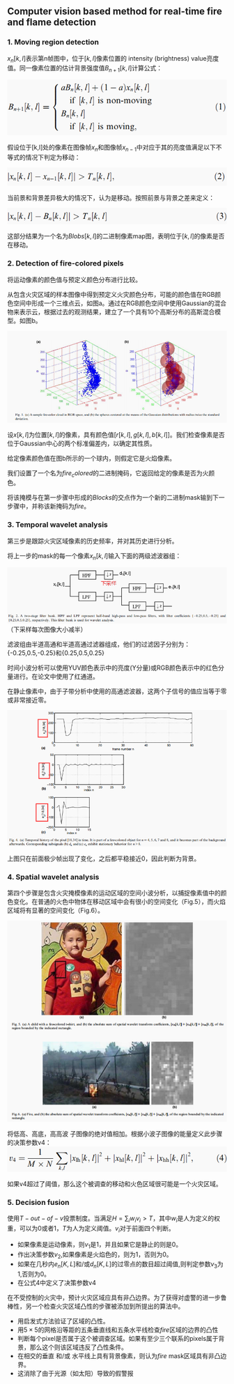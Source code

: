 ## **Computer vision based method for real-time fire and flame detection**

### **1. Moving region detection**
$x_n[k,l]$表示第n帧图中，位于$[k,l]$像素位置的 intensity (brightness) value亮度值。同一像素位置的估计背景强度值$B_{n+1}[k,l]$计算公式：

![](img/2005/i1.png)

假设位于[k,l]处的像素在图像帧$x_n$和图像帧$x_{n-1}$中对应于其的亮度值满足以下不等式的情况下判定为移动：

![](img/2005/i2.png)

当前景和背景差异极大的情况下，认为是移动。按照前景与背景之差来定义：

![](img/2005/i3.png)

这部分结果为一个名为$Blobs[k,l]$的二进制像素map图，表明位于$[k,l]$的像素是否在移动。

### **2. Detection of fire-colored pixels**
将运动像素的颜色值与预定义颜色分布进行比较。

从包含火灾区域的样本图像中得到预定义火灾颜色分布，可能的颜色值在RGB颜色空间中形成一个三维点云，如图a。通过在RGB颜色空间中使用Gaussian的混合物来表示云，根据过去的观测结果，建立了一个具有10个高斯分布的高斯混合模型。如图b。

![](img/2005/i4.png)

设$x[k,l]$为位置$[k,l]$的像素，具有颜色值$[r[k,l],g[k,l],b[k,l]]$。我们检查像素是否位于Gaussian中心的两个标准偏差内，以确定其性质。

给定像素颜色值在图b所示的一个球内，则假定它是火焰像素。

我们设置了一个名为$fire_colored$的二进制掩码，它返回给定的像素是否为火颜色。

将该掩模与在第一步骤中形成的$Blocks$的交点作为一个新的二进制mask输到下一步骤中，并称该新掩码为$fire$。

### **3. Temporal wavelet analysis**

第三步是跟踪火灾区域像素的历史频率，并对其历史进行分析。

将上一步的mask的每一个像素$x_n[k,l]$输入下面的两级滤波器组：

![](img/2005/i5.png)
（下采样每次图像大小减半）

滤波组由半道高通和半道高通过滤器组成，他们的过滤因子分别为：
{-0.25,0.5,-0.25}和{0.25,0.5,0.25}

时间小波分析可以使用YUV颜色表示中的亮度(Y分量)或RGB颜色表示中的红色分量进行。在论文中使用了红通道。

在静止像素中，由于子带分析中使用的高通滤波器，这两个子信号的值应当等于零或非常接近零。

![](img/2005/i6.png)

上图只在前面极少帧出现了变化，之后都平稳接近0，因此判断为背景。


### **4. Spatial wavelet analysis**
第四个步骤是包含火灾掩模像素的运动区域的空间小波分析，以捕捉像素值中的颜色变化。在普通的火色中物体在移动区域中会有很小的空间变化（Fig.5），而火焰区域将有显著的空间变化（Fig.6）。

![](img/2005/i7.png)

将低高、高底，高高波 子图像的绝对值相加。根据小波子图像的能量定义此步骤的决策参数v4：
![](img/2005/i8.png)

如果v4超过了阈值，那么这个被调查的移动和火色区域很可能是一个火灾区域。

### **5. Decision fusion**

使用$T-out-of-v$投票制度。当满足$H = \sum_i w_iv_i > T$，其中$w_i$是人为定义的权重，可以为0或者1，$T$为人为定义阈值。$v_i$对于前面四个判断。
- 如果像素是运动像素，则$v_1$是1，并且如果它是静止的则是0。
- 作出决策参数$v_2$,如果像素是火焰色的，则为1，否则为0。
- 如果在几秒内$e_n[K,L]$和/或$d_n[K,L]$的过零点的数目超过阈值,则判定参数$v_3$为1,否则为0。 
- 在公式4中定义了决策参数v4

在不受控制的火灾中，预计火灾区域应具有非凸边界。为了获得对虚警的进一步鲁棒性，另一个检查火灾区域凸性的步骤被添加到所提出的算法中。
- 用启发式方法验证了区域的凸性。
- 用$5 \times 5$的网格沿等距的五条垂直线和五条水平线检查$fire$区域的边界的凸性
- 判断每个pixel是否属于这个被调查区域。如果有至少三个联系的pixels属于背景，那么这个则该区域违反了凸性条件。
- 在相交的垂直 和/或 水平线上具有背景像素，则认为$fire$ mask区域具有非凸边界。
- 这消除了由于光源（如太阳）导致的假警报